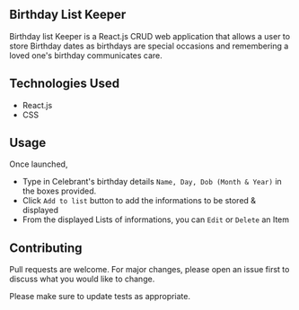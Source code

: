 ## Birthday List Keeper
Birthday list Keeper is a React.js CRUD web application that allows a user to store Birthday dates as birthdays are special occasions and remembering a loved one's birthday communicates care. 

## Technologies Used
* React.js
* CSS

## Usage
Once launched,
* Type in Celebrant's birthday details ```Name, Day, Dob (Month & Year)``` in the boxes provided.
* Click ```Add to list``` button to add the informations to be stored & displayed
* From the displayed Lists of informations, you can ```Edit``` or ```Delete``` an Item


## Contributing
Pull requests are welcome. For major changes, please open an issue first to discuss what you would like to change.

Please make sure to update tests as appropriate.
